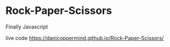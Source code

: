 # Rock-Paper-Scissors
Finally Javascript


live code https://danicoppermind.github.io/Rock-Paper-Scissors/

